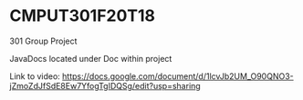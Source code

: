 # CMPUT301F20T18
301 Group Project


JavaDocs located under Doc within project


Link to video:
https://docs.google.com/document/d/1lcvJb2UM_O90QNO3-jZmoZdJfSdE8Ew7YfogTgIDQSg/edit?usp=sharing

